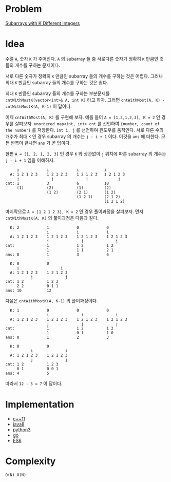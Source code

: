 # Problem

[Subarrays with K Different Integers](https://leetcode.com/problems/subarrays-with-k-different-integers/)

# Idea

수열 `A`, 숫자 `K` 가 주어진다. `A` 의 subarray 들 중 서로다른 숫자가
정확히 `K` 만큼인 것들의 개수를 구하는 문제이다.

서로 다른 숫자가 정확히 `K` 만큼인 subarray 들의 개수를 구하는 것은
어렵다. 그러나 최대 `K` 만큼인 subarray 들의 개수를 구하는 것은 쉽다.

최대 `K` 만큼인 subarray 들의 개수를 구하는 부분문제를
`cntWithMostK(vector<int>& A, int K)` 라고 하자. 그러면
`cntWithMost(A, K) - cntWithMostK(A, K-1)` 이 답이다.

이제 `cntWithMost(A, K)` 를 구현해 보자. 예를 들어 `A = [1,2,1,2,3], K
= 2` 인 경우를 살펴보자. `unordered_map<int, int> cnt` 를 선언하여
`{number, count of the number}` 를 저장한다. `int i, j` 를 선언하여
윈도우를 움직인다. 서로 다른 수의 개수가 최대 `K` 인 경우 subarray 의
개수는 `j - i + 1` 이다. 이것을 `ans` 에 더한다. 모든 반복이 끝나면 
`ans` 가 곧 답이다.

한편 `A = [1, 2, 1, 2, 3]` 인 경우 `K` 와 상관없이 `j` 위치에 따른
subarray 의 개수는 `j - i + 1` 임을 이해하자.

```
     i            i            i           i
  A: 1 2 1 2 3    1 2 1 2 3    1 2 1 2 3   1 2 1 2 3
     j              j              j             j
cnt: 1            3            6           10
     (1)          (2)          (1)         (2)
                  (1 2)        (2 1)       (1 2)
                               (1 2 1)     (2 1 2)
                                           (1 2 1 2)
```

마지막으로 `A = [1 2 1 2 3], K = 2` 인 경우 풀이과정을 살펴보자.  먼저
`cntWithMostK(A, K)` 의 풀이과정은 다음과 같다.

```
  K: 2            1            0            0
                  i            i            i
  A: 1 2 1 2 3    1 2 1 2 3    1 2 1 2 3    1 2 1 2 3
                  j              j              j
cnt:              1            1 2          1 2
                  1            1 1          2 1
ans: 0            1            3            6

  K: 0            0            
     i                  i      
  A: 1 2 1 2 3    1 2 1 2 3    
           j              j    
cnt: 1 2          1 2 3        
     2 2          0 1 1        
ans: 10           12             
```

다음은 `cntWithMostK(A, K-1)` 의 풀이과정이다.

```
  K: 1            0            0            0
                  i              i              i
  A: 1 2 1 2 3    1 2 1 2 3    1 2 1 2 3    1 2 1 2 3
                  j              j              j
cnt:              1            1 2          1 2
                  1            0 1          1 0
ans: 0            1            2            3

  K: 0            0            
           i              i  
  A: 1 2 1 2 3    1 2 1 2 3    
           j              j    
cnt: 1 2          1 2 3        
     0 1          0 0 1        
ans: 4            5            
```

따라서 `12 - 5 = 7` 이 답이다.

# Implementation

* [c++11](a.cpp)
* [java8](Solution.java)
* [python3](a.py)
* [go](a.go)
* [ES6](a.js)

# Complexity

```
O(N) O(N)
```

